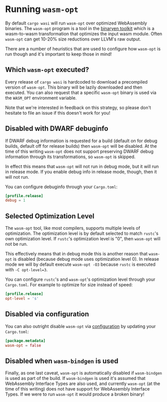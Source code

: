 # Running `wasm-opt`

By default `cargo wasi` will run `wasm-opt` over optimized WebAssembly
binaries. The `wasm-opt` program is a tool in the [binaryen
toolkit](https://github.com/webassembly/binaryen) which is a wasm-to-wasm
transformation that optimizes the input wasm module. Often `wasm-opt` can get
10-20% size reductions over LLVM's raw output.

There are a number of heuristics that are used to configure how `wasm-opt` is
run though and it's important to keep those in mind!

## Which `wasm-opt` executed?

Every release of `cargo wasi` is hardcoded to download a precompiled version of
`wasm-opt`. This binary will be lazily downloaded and then executed. You can
also request that a specific `wasm-opt` binary is used via the `WASM_OPT`
environment variable.

Note that we're interested in feedback on this strategy, so please don't
hesitate to file an issue if this doesn't work for you!

## Disabled with DWARF debuginfo

If DWARF debug information is requested for a build (default on for debug
builds, default off for release builds) then `wasm-opt` will be disabled.
At the time of this writing `wasm-opt` does not support preserving DWARF debug
information through its transformations, so `wasm-opt` is skipped.

In effect this means that `wasm-opt` will not run in debug mode, but it will
run in release mode. If you enable debug info in release mode, though, then it
will not run.

You can configure debuginfo through your `Cargo.toml`:

```toml
[profile.release]
debug = 1
```

## Selected Optimization Level

The `wasm-opt` tool, like most compilers, supports multiple levels of
optimization. The optimization level is by default selected to match `rustc`'s
own optimization level. If `rustc`'s optimization level is "0", then `wasm-opt`
will not be run.

This effectively means that in debug mode this is another reason that
`wasm-opt` is disabled (because debug mode uses optimization level 0). In
release mode we will by default execute `wasm-opt -O3` because `rustc` is
executed with `-C opt-level=3`.

You can configure `rustc`'s and `wasm-opt`'s optimization level through your
`Cargo.toml`.  For example to optimize for size instead of speed:

```toml
[profile.release]
opt-level = 's'
```

## Disabled via configuration

You can also outright disable `wasm-opt` via [configuration](config.md) by
updating your `Cargo.toml`:

```toml
[package.metadata]
wasm-opt = false
```

## Disabled when `wasm-bindgen` is used

Finally, as one last caveat, `wasm-opt` is automatically disabled if
`wasm-bindgen` is used as part of the build. If `wasm-bindgen` is used it's
assumed that WebAssembly Interface Types are also used, and currently
`wasm-opt` (at the time of this writing) does not have support for WebAssembly
Interface Types. If we were to run `wasm-opt` it would produce a broken binary!
